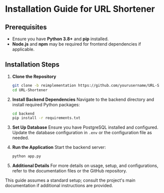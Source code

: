 
# Installation Guide for URL Shortener

## Prerequisites
- Ensure you have **Python 3.8+** and **pip** installed.
- **Node.js** and **npm** may be required for frontend dependencies if applicable.

## Installation Steps

1. **Clone the Repository**
   ```bash
   git clone -b reimplementation https://github.com/yourusername/URL-Shortener.git
   cd URL-Shortener
   ```

2. **Install Backend Dependencies**
   Navigate to the backend directory and install required Python packages:
   ```bash
   cd backend
   pip install -r requirements.txt
   ```

3. **Set Up Database**
   Ensure you have PostgreSQL installed and configured. Update the database configuration in `.env` or the configuration file as needed.

4. **Run the Application**
   Start the backend server:
   ```bash
   python app.py
   ```

5. **Additional Details**
   For more details on usage, setup, and configurations, refer to the documentation files or the GitHub repository.

This guide assumes a standard setup; consult the project's main documentation if additional instructions are provided.
